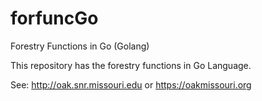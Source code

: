 # forfuncGo
Forestry Functions in Go (Golang)

This repository has the forestry functions in Go Language.

See: http://oak.snr.missouri.edu or https://oakmissouri.org
